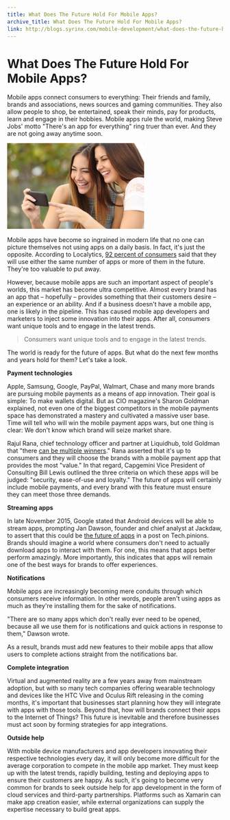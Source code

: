 ```yaml
---
title: What Does The Future Hold For Mobile Apps?
archive_title: What Does The Future Hold For Mobile Apps?
link: http://blogs.syrinx.com/mobile-development/what-does-the-future-hold-for-mobile-apps/
---
```


# What Does The Future Hold For Mobile Apps?

Mobile apps connect consumers to everything: Their friends and family, brands and associations, news sources and gaming communities. They also allow people to shop, be entertained, speak their minds, pay for products, learn and engage in their hobbies. Mobile apps rule the world, making Steve Jobs' motto "There's an app for everything" ring truer than ever. And they are not going away anytime soon.

![Engaged Consumer](/assets/img/blog/In-order-to-keep-consumers-engaged-on-mobile-devices-brands-will-need-to-ensure-their-apps-are-up-to-date-with-the-latest-features_1947_40114058_0_14118194_500-320x200.jpg)


Mobile apps have become so ingrained in modern life that no one can picture themselves not using apps on a daily basis. In fact, it's just the opposite. According to Localytics, [92 percent of consumers](http://info.localytics.com/blog/new-study-reveals-what-app-users-want-localytics) said that they will use either the same number of apps or more of them in the future. They're too valuable to put away.

However, because mobile apps are such an important aspect of people's worlds, this market has become ultra competitive. Almost every brand has an app that – hopefully – provides something that their customers desire – an experience or an ability. And if a business doesn't have a mobile app, one is likely in the pipeline. This has caused mobile app developers and marketers to inject some innovation into their apps. After all, consumers want unique tools and to engage in the latest trends.

> Consumers want unique tools and to engage in the latest trends.

The world is ready for the future of apps. But what do the next few months and years hold for them? Let's take a look.

**Payment technologies**

Apple, Samsung, Google, PayPal, Walmart, Chase and many more brands are pursuing mobile payments as a means of app innovation. Their goal is simple: To make wallets digital. But as CIO magazine's Sharon Goldman explained, not even one of the biggest competitors in the mobile payments space has demonstrated a mastery and cultivated a massive user base. Time will tell who will win the mobile payment apps wars, but one thing is clear: We don't know which brand will seize market share.

Rajul Rana, chief technology officer and partner at Liquidhub, told Goldman that "there [can be multiple winners](http://www.cio.com/article/3037086/payment-processing/apple-google-samsung-and-others-betting-on-mobile-payments.html)." Rana asserted that it's up to consumers and they will choose the brands with a mobile payment app that provides the most "value." In that regard, Capgemini Vice President of Consulting Bill Lewis outlined the three criteria on which these apps will be judged: "security, ease-of-use and loyalty." The future of apps will certainly include mobile payments, and every brand with this feature must ensure they can meet those three demands.

**Streaming apps**

In late November 2015, Google stated that Android devices will be able to stream apps, prompting Jan Dawson, founder and chief analyst at Jackdaw, to assert that this could be [the future of apps](https://techpinions.com/google-and-the-future-of-apps/42412) in a post on Tech.pinions. Brands should imagine a world where consumers don't need to actually download apps to interact with them. For one, this means that apps better perform amazingly. More importantly, this indicates that apps will remain one of the best ways for brands to offer experiences.

**Notifications**

Mobile apps are increasingly becoming mere conduits through which consumers receive information. In other words, people aren't using apps as much as they're installing them for the sake of notifications.

"There are so many apps which don't really ever need to be opened, because all we use them for is notifications and quick actions in response to them," Dawson wrote.

As a result, brands must add new features to their mobile apps that allow users to complete actions straight from the notifications bar.

**Complete integration**

Virtual and augmented reality are a few years away from mainstream adoption, but with so many tech companies offering wearable technology and devices like the HTC Vive and Oculus Rift releasing in the coming months, it's important that businesses start planning how they will integrate with apps with those tools. Beyond that, how will brands connect their apps to the Internet of Things? This future is inevitable and therefore businesses must act soon by forming strategies for app integrations.

**Outside help**

With mobile device manufacturers and app developers innovating their respective technologies every day, it will only become more difficult for the average corporation to compete in the mobile app market. They must keep up with the latest trends, rapidly building, testing and deploying apps to ensure their customers are happy. As such, it's going to become very common for brands to seek outside help for app development in the form of cloud services and third-party partnerships. Platforms such as Xamarin can make app creation easier, while external organizations can supply the expertise necessary to build great apps.

